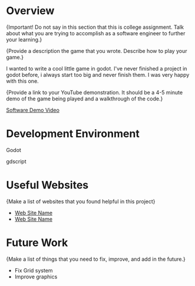 # Overview

{Important!  Do not say in this section that this is college assignment.  Talk about what you are trying to accomplish as a software engineer to further your learning.}

{Provide a description the game that you wrote. Describe how to play your game.}

I wanted to write a cool little game in godot. I've never finished a project in godot before, i always start too big and never finish them. I was very happy with this one.

{Provide a link to your YouTube demonstration.  It should be a 4-5 minute demo of the game being played and a walkthrough of the code.}

[Software Demo Video](https://youtu.be/DmpcYTFUwEU)

# Development Environment

Godot

gdscript

# Useful Websites

{Make a list of websites that you found helpful in this project}
* [Web Site Name](https://docs.godotengine.org/en/stable/index.html)
* [Web Site Name](www.youtube.com)

# Future Work

{Make a list of things that you need to fix, improve, and add in the future.}
* Fix Grid system
* Improve graphics